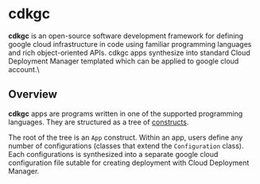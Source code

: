 # cdkgc
**cdkgc** is an open-source software development framework for defining google cloud infrastructure in code using familiar programming languages and rich object-oriented APIs.
cdkgc apps synthesize into standard Cloud Deployment Manager templated which can be applied to google cloud account.\


## Overview

**cdkgc** apps are programs written in one of the supported programming
languages. They are structured as a tree of
[constructs](https://github.com/aws/constructs).

The root of the tree is an `App` construct. Within an app, users define any
number of configurations (classes that extend the `Configuration` class). Each configurations is
synthesized into a separate google cloud configuration file sutable for creating deployment with Cloud Deployment Manager. 
